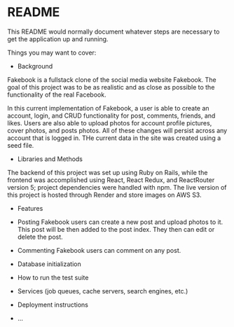 # README

This README would normally document whatever steps are necessary to get the
application up and running.

Things you may want to cover:

* Background 

Fakebook is a fullstack clone of the social media website Fakebook. The goal of this project was to be as realistic and as close as possible to the functionality of the real Facebook.

In this current implementation of Fakebook, a user is able to create an account, login, and CRUD functionality for post, comments, friends, and likes. Users are also able to upload photos for account profile pictures, cover photos, and posts photos. All of these changes will persist across any account that is logged in. THe current data in the site was created using a seed file.

* Libraries and Methods 

The backend of this project was set up using Ruby on Rails, while the frontend was accomplished using React, React Redux, and ReactRouter version 5; project dependencies were handled with npm. The live version of this project is hosted through Render and store images on AWS S3.

* Features

* Posting 
    Fakebook users can create a new post and upload photos to it. This post will be then added to the post index. They then can edit or delete the post.

* Commenting
    Fakebook users can comment on any post.  

* Database initialization

        
* How to run the test suite

* Services (job queues, cache servers, search engines, etc.)

* Deployment instructions

* ...

